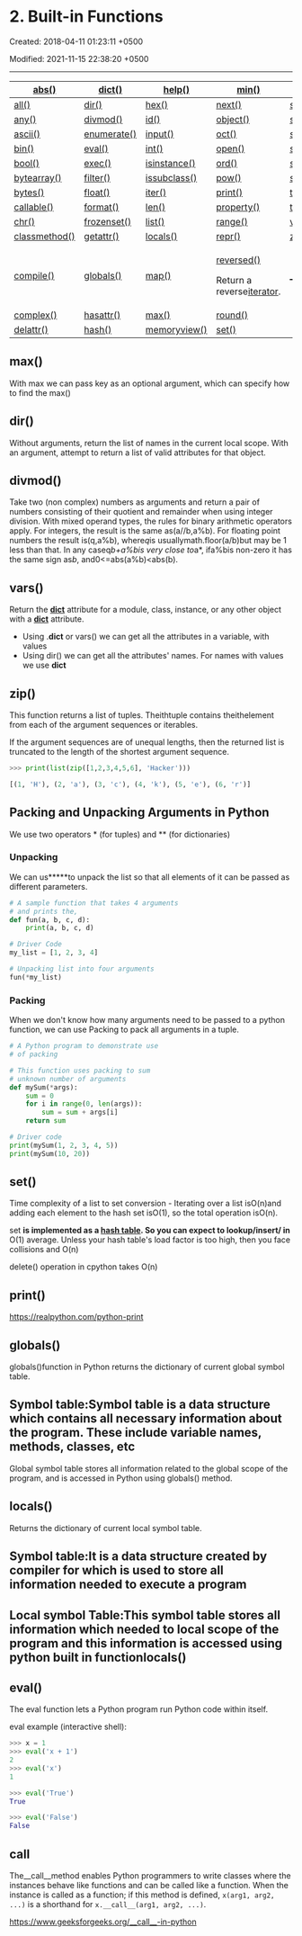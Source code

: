 # 2. Built-in Functions

Created: 2018-04-11 01:23:11 +0500

Modified: 2021-11-15 22:38:20 +0500

---

<table>
<colgroup>
<col style="width: 21%" />
<col style="width: 15%" />
<col style="width: 20%" />
<col style="width: 24%" />
<col style="width: 18%" />
</colgroup>
<thead>
<tr class="header">
<th><a href="NULL">abs()</a></th>
<th><a href="NULL">dict()</a></th>
<th><a href="NULL">help()</a></th>
<th><a href="NULL">min()</a></th>
<th><a href="NULL">setattr()</a></th>
</tr>
</thead>
<tbody>
<tr>
<td><a href="NULL">all()</a></td>
<td><a href="NULL">dir()</a></td>
<td><a href="NULL">hex()</a></td>
<td><a href="NULL">next()</a></td>
<td><a href="NULL">slice()</a></td>
</tr>
<tr>
<td><a href="NULL">any()</a></td>
<td><a href="NULL">divmod()</a></td>
<td><a href="NULL">id()</a></td>
<td><a href="NULL">object()</a></td>
<td><a href="NULL">sorted()</a></td>
</tr>
<tr>
<td><a href="NULL">ascii()</a></td>
<td><a href="NULL">enumerate()</a></td>
<td><a href="NULL">input()</a></td>
<td><a href="NULL">oct()</a></td>
<td><a href="NULL">staticmethod()</a></td>
</tr>
<tr>
<td><a href="NULL">bin()</a></td>
<td><a href="NULL">eval()</a></td>
<td><a href="NULL">int()</a></td>
<td><a href="NULL">open()</a></td>
<td><a href="NULL">str()</a></td>
</tr>
<tr>
<td><a href="NULL">bool()</a></td>
<td><a href="NULL">exec()</a></td>
<td><a href="NULL">isinstance()</a></td>
<td><a href="NULL">ord()</a></td>
<td><a href="NULL">sum()</a></td>
</tr>
<tr>
<td><a href="NULL">bytearray()</a></td>
<td><a href="NULL">filter()</a></td>
<td><a href="NULL">issubclass()</a></td>
<td><a href="NULL">pow()</a></td>
<td><a href="NULL">super()</a></td>
</tr>
<tr>
<td><a href="NULL">bytes()</a></td>
<td><a href="NULL">float()</a></td>
<td><a href="NULL">iter()</a></td>
<td><a href="NULL">print()</a></td>
<td><a href="NULL">tuple()</a></td>
</tr>
<tr>
<td><a href="NULL">callable()</a></td>
<td><a href="NULL">format()</a></td>
<td><a href="NULL">len()</a></td>
<td><a href="NULL">property()</a></td>
<td><a href="NULL">type()</a></td>
</tr>
<tr>
<td><a href="NULL">chr()</a></td>
<td><a href="NULL">frozenset()</a></td>
<td><a href="NULL">list()</a></td>
<td><a href="NULL">range()</a></td>
<td><a href="NULL">vars()</a></td>
</tr>
<tr>
<td><a href="NULL">classmethod()</a></td>
<td><a href="NULL">getattr()</a></td>
<td><a href="NULL">locals()</a></td>
<td><a href="NULL">repr()</a></td>
<td><a href="NULL">zip()</a></td>
</tr>
<tr>
<td><a href="NULL">compile()</a></td>
<td><a href="NULL">globals()</a></td>
<td><a href="NULL">map()</a></td>
<td><p><a href="NULL">reversed()</a></p>
<p>Return a reverse<a href="https://docs.python.org/3/glossary.html#term-iterator">iterator</a>.</p></td>
<td><a href="NULL">__import__()</a></td>
</tr>
<tr>
<td><a href="NULL">complex()</a></td>
<td><a href="NULL">hasattr()</a></td>
<td><a href="NULL">max()</a></td>
<td><a href="NULL">round()</a></td>
<td></td>
</tr>
<tr>
<td><a href="NULL">delattr()</a></td>
<td><a href="NULL">hash()</a></td>
<td><a href="NULL">memoryview()</a></td>
<td><a href="NULL">set()</a></td>
<td></td>
</tr>
</tbody>
</table>

## max()

With max we can pass key as an optional argument, which can specify how to find the max()

## dir()

Without arguments, return the list of names in the current local scope. With an argument, attempt to return a list of valid attributes for that object.

## divmod()

Take two (non complex) numbers as arguments and return a pair of numbers consisting of their quotient and remainder when using integer division. With mixed operand types, the rules for binary arithmetic operators apply. For integers, the result is the same as(a//b,a%b). For floating point numbers the result is(q,a%b), where*q*is usuallymath.floor(a/b)but may be 1 less than that. In any caseq*b+a%bis very close to*a*, ifa%bis non-zero it has the same sign as*b*, and0<=abs(a%b)<abs(b).

## vars()

Return the [__dict__](https://docs.python.org/3/library/stdtypes.html#object.__dict__) attribute for a module, class, instance, or any other object with a [__dict__](https://docs.python.org/3/library/stdtypes.html#object.__dict__) attribute.

- Using <model>.__dict__ or vars(<model>) we can get all the attributes in a variable, with values
- Using dir(<model>) we can get all the attributes' names. For names with values we use __dict__

## zip()

This function returns a list of tuples. Theithtuple contains theithelement from each of the argument sequences or iterables.

If the argument sequences are of unequal lengths, then the returned list is truncated to the length of the shortest argument sequence.

```python
>>> print(list(zip([1,2,3,4,5,6], 'Hacker')))

[(1, 'H'), (2, 'a'), (3, 'c'), (4, 'k'), (5, 'e'), (6, 'r')]
```

## Packing and Unpacking Arguments in Python

We use two operators * (for tuples) and ** (for dictionaries)

### Unpacking

We can us*****to unpack the list so that all elements of it can be passed as different parameters.

```python
# A sample function that takes 4 arguments
# and prints the,
def fun(a, b, c, d):
    print(a, b, c, d)

# Driver Code
my_list = [1, 2, 3, 4]

# Unpacking list into four arguments
fun(*my_list)
```

### Packing

When we don't know how many arguments need to be passed to a python function, we can use Packing to pack all arguments in a tuple.

```python
# A Python program to demonstrate use
# of packing

# This function uses packing to sum
# unknown number of arguments
def mySum(*args):
    sum = 0
    for i in range(0, len(args)):
        sum = sum + args[i]
    return sum

# Driver code
print(mySum(1, 2, 3, 4, 5))
print(mySum(10, 20))
```

## set()

Time complexity of a list to set conversion - Iterating over a list isO(n)and adding each element to the hash set isO(1), so the total operation isO(n).

set **is implemented as a [hash table](https://en.wikipedia.org/wiki/Hash_table). So you can expect to lookup/insert/ in** O(1) average. Unless your hash table's load factor is too high, then you face collisions and O(n)

delete() operation in cpython takes O(n)

## print()

<https://realpython.com/python-print>

## globals()

globals()function in Python returns the dictionary of current global symbol table.

## Symbol table:Symbol table is a data structure which contains all necessary information about the program. These include variable names, methods, classes, etc

Global symbol table stores all information related to the global scope of the program, and is accessed in Python using globals() method.

## locals()

Returns the dictionary of current local symbol table.

## Symbol table:It is a data structure created by compiler for which is used to store all information needed to execute a program

## Local symbol Table:This symbol table stores all information which needed to local scope of the program and this information is accessed using python built in functionlocals()

## eval()

The eval function lets a Python program run Python code within itself.

eval example (interactive shell):

```python
>>> x = 1
>>> eval('x + 1')
2
>>> eval('x')
1

>>> eval('True')
True

>>> eval('False')
False
```

## __call__

The__call__method enables Python programmers to write classes where the instances behave like functions and can be called like a function. When the instance is called as a function; if this method is defined, `x(arg1, arg2, ...)` is a shorthand for `x.__call__(arg1, arg2, ...)`.

<https://www.geeksforgeeks.org/__call__-in-python>
